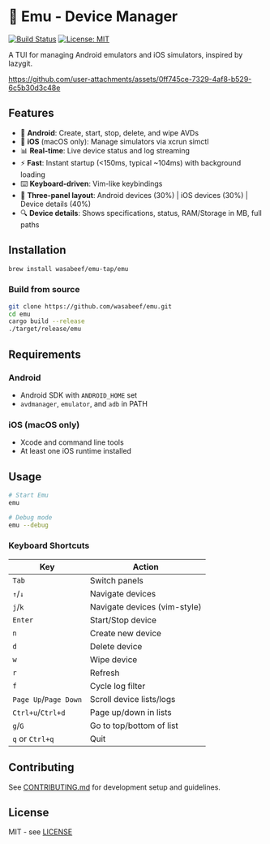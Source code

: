 # 🦤 Emu - Device Manager

[![Build Status](https://img.shields.io/github/actions/workflow/status/wasabeef/emu/ci.yml?branch=main)](https://github.com/wasabeef/emu/actions)
[![License: MIT](https://img.shields.io/badge/license-MIT-blue.svg)](./LICENSE-MIT)

A TUI for managing Android emulators and iOS simulators, inspired by lazygit.

https://github.com/user-attachments/assets/0ff745ce-7329-4af8-b529-6c5b30d3c48e

## Features

- 🤖 **Android**: Create, start, stop, delete, and wipe AVDs
- 🍎 **iOS** (macOS only): Manage simulators via xcrun simctl
- 📊 **Real-time**: Live device status and log streaming
- ⚡ **Fast**: Instant startup (<150ms, typical ~104ms) with background loading
- ⌨️ **Keyboard-driven**: Vim-like keybindings
- 📱 **Three-panel layout**: Android devices (30%) | iOS devices (30%) | Device details (40%)
- 🔍 **Device details**: Shows specifications, status, RAM/Storage in MB, full paths

## Installation

```bash
brew install wasabeef/emu-tap/emu
```

### Build from source
```bash
git clone https://github.com/wasabeef/emu.git
cd emu
cargo build --release
./target/release/emu
```

## Requirements

### Android
- Android SDK with `ANDROID_HOME` set
- `avdmanager`, `emulator`, and `adb` in PATH

### iOS (macOS only)
- Xcode and command line tools
- At least one iOS runtime installed

## Usage

```bash
# Start Emu
emu

# Debug mode
emu --debug
```

### Keyboard Shortcuts

| Key | Action |
|-----|--------|
| `Tab` | Switch panels |
| `↑`/`↓` | Navigate devices |
| `j`/`k` | Navigate devices (vim-style) |
| `Enter` | Start/Stop device |
| `n` | Create new device |
| `d` | Delete device |
| `w` | Wipe device |
| `r` | Refresh |
| `f` | Cycle log filter |
| `Page Up`/`Page Down` | Scroll device lists/logs |
| `Ctrl+u`/`Ctrl+d` | Page up/down in lists |
| `g`/`G` | Go to top/bottom of list |
| `q` or `Ctrl+q` | Quit |


## Contributing

See [CONTRIBUTING.md](CONTRIBUTING.md) for development setup and guidelines.

## License

MIT - see [LICENSE](LICENSE)
